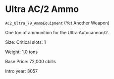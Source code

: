 # Ultra AC/2 Ammo

`AC2_Ultra_79_AmmoEquipment` (Yet Another Weapon)

One ton of ammunition for the Ultra Autocannon/2.

Size: Critical slots: 1

Weight: 1.0 tons

Base Price: 72,000 cbills

Intro year: 3057

